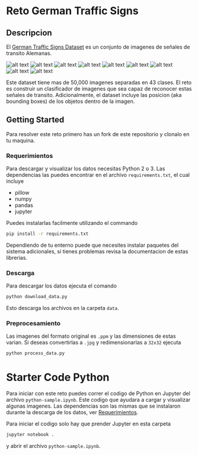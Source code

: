 # Reto German Traffic Signs
## Descripcion
El [German Traffic Signs Dataset](http://benchmark.ini.rub.de/?section=gtsrb&subsection=news) es un conjunto de imagenes de señales de transito Alemanas.

![alt text][s1] ![alt text][s2] ![alt text][s3] ![alt text][s4] ![alt text][s5] ![alt text][s6] ![alt text][s7] ![alt text][s8] ![alt text][s9]

Este dataset tiene mas de 50,000 imagenes separadas en 43 clases. El reto es construir un clasificador de imagenes que sea capaz de reconocer estas señales de transito. Adicionalmente, el dataset incluye las posicion (aka bounding boxes) de los objetos dentro de la imagen.

## Getting Started
Para resolver este reto primero has un fork de este repositorio y clonalo en tu maquina.

### Requerimientos
Para descargar y visualizar los datos necesitas Python 2 o 3. Las dependencias las puedes encontrar en el archivo `requirements.txt`, el cual incluye
* pillow
* numpy
* pandas
* jupyter

Puedes instalarlas facilmente utilizando el commando

```bash
pip install -r requirements.txt
```
Dependiendo de tu enterno puede que necesites instalar paquetes del sistema adicionales, si tienes problemas revisa la documentacion de estas librerias.

### Descarga
Para descargar los datos ejecuta el comando
```bash
python download_data.py
```
Esto descarga los archivos en la carpeta `data`.

### Preprocesamiento
Las imagenes del formato original es `.ppm` y las dimensiones de estas varian. Si deseas convertirlas a `.jpg` y redimensionarlas a `32x32` ejecuta

```bash
python process_data.py
```

# Starter Code Python
Para iniciar con este reto puedes correr el codigo de Python en Jupyter del archivo `python-sample.ipynb`. Este codigo que ayudara a cargar y visualizar algunas imagenes. Las dependencias son las mismas que se instalaron durante la descarga de los datos, ver [Requerimientos](#Requerimientos).

Para iniciar el codigo solo hay que prender Jupyter en esta carpeta

```bash
jupyter notebook .
```
y abrir el archivo `python-sample.ipynb`.

[s1]: http://benchmark.ini.rub.de/Images/gtsrb/0.png "S"
[s2]: http://benchmark.ini.rub.de/Images/gtsrb/1.png "S"
[s3]: http://benchmark.ini.rub.de/Images/gtsrb/2.png "S"
[s4]: http://benchmark.ini.rub.de/Images/gtsrb/3.png "S"
[s5]: http://benchmark.ini.rub.de/Images/gtsrb/4.png "S"
[s6]: http://benchmark.ini.rub.de/Images/gtsrb/5.png "S"
[s7]: http://benchmark.ini.rub.de/Images/gtsrb/6.png "S"
[s8]: http://benchmark.ini.rub.de/Images/gtsrb/11.png "S"
[s9]: http://benchmark.ini.rub.de/Images/gtsrb/8.png "S"
